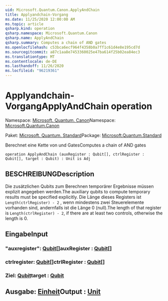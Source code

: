 ```yaml
---
uid: Microsoft.Quantum.Canon.ApplyAndChain
title: Applyandchain-Vorgang
ms.date: 11/25/2020 12:00:00 AM
ms.topic: article
qsharp.kind: operation
qsharp.namespace: Microsoft.Quantum.Canon
qsharp.name: ApplyAndChain
qsharp.summary: Computes a chain of AND gates
ms.openlocfilehash: c53bca6ecf964f4358b0a7ff1c61d4e8e195cd7d
ms.sourcegitcommit: a87c1aa8e7453360025e47ba614f25b02ea84ec3
ms.translationtype: MT
ms.contentlocale: de-DE
ms.lasthandoff: 11/26/2020
ms.locfileid: "96219361"
---
```

# <a name="applyandchain-operation"></a><span data-ttu-id="d6a36-102">Applyandchain-Vorgang</span><span class="sxs-lookup"><span data-stu-id="d6a36-102">ApplyAndChain operation</span></span>

<span data-ttu-id="d6a36-103">Namespace: [Microsoft. Quantum. Canon](xref:Microsoft.Quantum.Canon)</span><span class="sxs-lookup"><span data-stu-id="d6a36-103">Namespace: [Microsoft.Quantum.Canon](xref:Microsoft.Quantum.Canon)</span></span>

<span data-ttu-id="d6a36-104">Paket: [Microsoft. Quantum. Standard](https://nuget.org/packages/Microsoft.Quantum.Standard)</span><span class="sxs-lookup"><span data-stu-id="d6a36-104">Package: [Microsoft.Quantum.Standard](https://nuget.org/packages/Microsoft.Quantum.Standard)</span></span>


<span data-ttu-id="d6a36-105">Berechnet eine Kette von und Gates</span><span class="sxs-lookup"><span data-stu-id="d6a36-105">Computes a chain of AND gates</span></span>

```qsharp
operation ApplyAndChain (auxRegister : Qubit[], ctrlRegister : Qubit[], target : Qubit) : Unit is Adj
```


## <a name="description"></a><span data-ttu-id="d6a36-106">BESCHREIBUNG</span><span class="sxs-lookup"><span data-stu-id="d6a36-106">Description</span></span>

<span data-ttu-id="d6a36-107">Die zusätzlichen Qubits zum Berechnen temporärer Ergebnisse müssen explizit angegeben werden.</span><span class="sxs-lookup"><span data-stu-id="d6a36-107">The auxiliary qubits to compute temporary results must be specified explicitly.</span></span>
<span data-ttu-id="d6a36-108">Die Länge dieses Registers ist `Length(ctrlRegister) - 2` , wenn mindestens zwei Steuerelemente vorhanden sind, andernfalls ist die Länge 0 (null).</span><span class="sxs-lookup"><span data-stu-id="d6a36-108">The length of that register is `Length(ctrlRegister) - 2`, if there are at least two controls, otherwise the length is 0.</span></span>

## <a name="input"></a><span data-ttu-id="d6a36-109">Eingabe</span><span class="sxs-lookup"><span data-stu-id="d6a36-109">Input</span></span>

### <a name="auxregister--qubit"></a><span data-ttu-id="d6a36-110">"auxregister": [Qubit](xref:microsoft.quantum.lang-ref.qubit)[]</span><span class="sxs-lookup"><span data-stu-id="d6a36-110">auxRegister : [Qubit](xref:microsoft.quantum.lang-ref.qubit)[]</span></span>




### <a name="ctrlregister--qubit"></a><span data-ttu-id="d6a36-111">ctrlregister: [Qubit](xref:microsoft.quantum.lang-ref.qubit)[]</span><span class="sxs-lookup"><span data-stu-id="d6a36-111">ctrlRegister : [Qubit](xref:microsoft.quantum.lang-ref.qubit)[]</span></span>




### <a name="target--qubit"></a><span data-ttu-id="d6a36-112">Ziel: [Qubit](xref:microsoft.quantum.lang-ref.qubit)</span><span class="sxs-lookup"><span data-stu-id="d6a36-112">target : [Qubit](xref:microsoft.quantum.lang-ref.qubit)</span></span>





## <a name="output--unit"></a><span data-ttu-id="d6a36-113">Ausgabe: [Einheit](xref:microsoft.quantum.lang-ref.unit)</span><span class="sxs-lookup"><span data-stu-id="d6a36-113">Output : [Unit](xref:microsoft.quantum.lang-ref.unit)</span></span>

